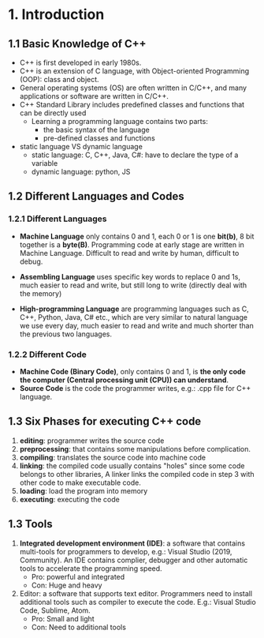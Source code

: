 # 1. Introduction

## 1.1 Basic Knowledge of C++ 

* C++ is first developed in early 1980s.
* C++ is an extension of C language, with Object-oriented Programming (OOP): class and object.
* General operating systems (OS) are often written in C/C++, and many applications or software are written in C/C++. 
* C++ Standard Library includes predefined classes and functions that can be directly used
  * Learning a programming language contains two parts: 
    * the basic syntax of the language
    * pre-defined classes and functions
* static language VS dynamic language
  * static language: C, C++, Java, C#: have to declare the type of a variable
  * dynamic language: python, JS 

## 1.2 Different Languages and Codes

### 1.2.1 Different Languages

* **Machine Language** only contains 0 and 1, each 0 or 1 is one **bit(b)**, 8 bit together is a **byte(B)**. Programming code at early stage are written in Machine Language. Difficult to read and write by human, difficult to debug.

* **Assembling Language** uses specific key words to replace 0 and 1s, much easier to read and write, but still long to write (directly deal with the memory) 

* **High-programming Language** are programming languages such as C, C++, Python, Java, C# etc., which are very similar to natural language we use every day, much easier to read and write and much shorter than the previous two languages. 

  

### 1.2.2 Different Code

* **Machine Code (Binary Code)**, only contains 0 and 1, is **the only code the computer (Central processing unit (CPU)) can understand**.
* **Source Code** is the code the programmer writes, e.g.: .cpp file for C++ language.



## 1.3 Six Phases for executing C++ code

1. **editing**: programmer writes the source code
2. **preprocessing**: that contains some manipulations before complication. 
3. **compiling**: translates the source code into machine code 
4. **linking**: the compiled code usually contains "holes" since some code belongs to other libraries, A linker links the compiled code in step 3 with other code to make executable code.
5. **loading**: load the program into memory
6. **executing**: executing the code

## 1.3 Tools

1. **Integrated development environment (IDE)**: a software that contains multi-tools for programmers to develop, e.g.: Visual Studio (2019, Community). An IDE contains complier, debugger and other automatic tools to accelerate the programming speed. 
   * Pro: powerful and integrated
   * Con: Huge and heavy
2. Editor: a software that supports text editor. Programmers need to install additional tools such as compiler to execute the code. E.g.: Visual Studio Code, Sublime, Atom.
   *  Pro: Small and light
   * Con: Need to additional tools



